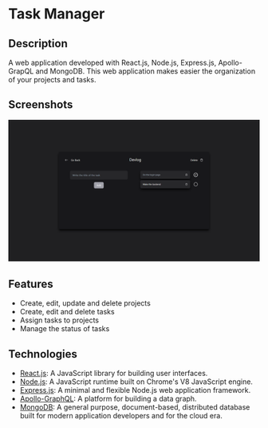 # Task Manager

## Description

A web application developed with React.js, Node.js, Express.js, Apollo-GrapQL and MongoDB. This web application makes easier the organization of your projects and tasks.

## Screenshots

![Task Manager](./client/img/organizer.png)

## Features

-   Create, edit, update and delete projects
-   Create, edit and delete tasks
-   Assign tasks to projects
-   Manage the status of tasks

## Technologies

-   [React.js](https://reactjs.org/): A JavaScript library for building user interfaces.
-   [Node.js](https://nodejs.org/en/): A JavaScript runtime built on Chrome's V8 JavaScript engine.
-   [Express.js](https://expressjs.com/): A minimal and flexible Node.js web application framework.
-   [Apollo-GraphQL](https://www.apollographql.com/): A platform for building a data graph.
-   [MongoDB](https://www.mongodb.com/): A general purpose, document-based, distributed database built for modern application developers and for the cloud era.
